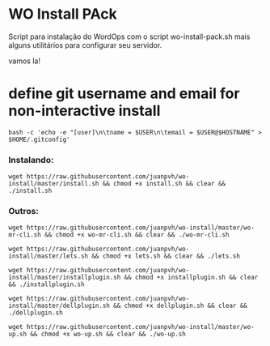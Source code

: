 # WO Install PAck
Script para instalação do WordOps com o script wo-install-pack.sh mais alguns utilitários para configurar seu servidor.


vamos la!

# define git username and email for non-interactive install
    
```
bash -c 'echo -e "[user]\n\tname = $USER\n\temail = $USER@$HOSTNAME" > $HOME/.gitconfig'
```

### Instalando:

```
wget https://raw.githubusercontent.com/juanpvh/wo-install/master/install.sh && chmod +x install.sh && clear && ./install.sh
```

### Outros:

```
wget https://raw.githubusercontent.com/juanpvh/wo-install/master/wo-mr-cli.sh && chmod +x wo-mr-cli.sh && clear && ./wo-mr-cli.sh
```

```
wget https://raw.githubusercontent.com/juanpvh/wo-install/master/lets.sh && chmod +x lets.sh && clear && ./lets.sh
```

```
wget https://raw.githubusercontent.com/juanpvh/wo-install/master/installplugin.sh && chmod +x installplugin.sh && clear && ./installplugin.sh
```

```
wget https://raw.githubusercontent.com/juanpvh/wo-install/master/dellplugin.sh && chmod +x dellplugin.sh && clear && ./dellplugin.sh
```

```
wget https://raw.githubusercontent.com/juanpvh/wo-install/master/wo-up.sh && chmod +x wo-up.sh && clear && ./wo-up.sh
```
